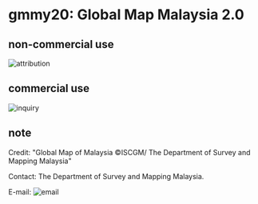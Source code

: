 # gmmy20: Global Map Malaysia 2.0
## non-commercial use
![attribution](https://globalmaps.github.io/globalmaps/attribution.png)
## commercial use
![inquiry](https://globalmaps.github.io/globalmaps/inquiry.png)

## note
Credit: "Global Map of Malaysia ©ISCGM/ The Department of Survey and Mapping Malaysia"

Contact: The Department of Survey and Mapping Malaysia.

E-mail: ![email](https://www.iscgm.org/gmd/images/email/malaysia.png)

